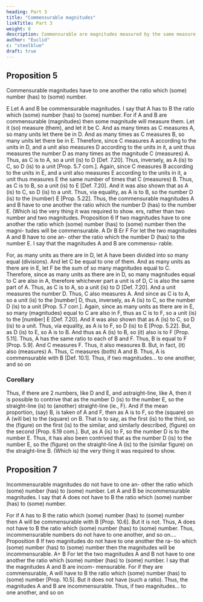 ```yaml
---
heading: Part 3
title: "Commensurable magnitudes"
linkTitle: Part 3
weight: 8
description: Commensurable are magnitudes measured by the same measure
author: "Euclid"
c: "steelblue"
draft: true
---
```



## Proposition 5

Commensurable magnitudes have to one another the ratio which (some) number (has) to (some) number.

E
Let A and B be commensurable magnitudes. I say that A has to B the ratio which (some) number (has) to (some) number.
For if A and B are commensurable (magnitudes) then some magnitude will measure them. Let it (so) measure (them), and let it be C. And as many times as C measures A, so many units let there be in D. And as many times as C measures B, so many units let there be in E.
Therefore, since C measures A according to the units in D, and a unit also measures D according to the units in it, a unit thus measures the number D as many times as the magnitude C (measures) A. Thus, as C is to A, so a unit (is) to D [Def. 7.20]. Thus, inversely, as A (is) to C, so D (is) to a unit [Prop. 5.7 com.]. Again, since C measures B according to the units in E, and a unit also measures E according to the units in it, a unit thus measures E the same number of times that C (measures) B. Thus, as C is to B, so a unit (is) to E [Def. 7.20]. And it was also shown that as A (is) to C, so D (is) to a unit. Thus, via equality, as A is to B, so the number D (is) to the (number) E [Prop. 5.22].
Thus, the commensurable magnitudes A and B have to one another the ratio which the number D (has) to the number E. (Which is) the very thing it was required to show.
ers, rather than two number and two magnitudes.
Proposition 6
If two magnitudes have to one another the ratio which (some) number (has) to (some) number then the magni- tudes will be commensurable.
A
Dr
B
Er
F
For let the two magnitudes A and B have to one an- other the ratio which the number D (has) to the number E. I say that the magnitudes A and B are commensu- rable.

For, as many units as there are in D, let A have been divided into so many equal (divisions). And let C be equal to one of them. And as many units as there are in E, let F be the sum of so many magnitudes equal to C.
Therefore, since as many units as there are in D, so many magnitudes equal to C are also in A, therefore whichever part a unit is of D, C is also the same part of A. Thus, as C is to A, so a unit (is) to D [Def. 7.20]. And a unit measures the number D. Thus, C also measures A. And since as C is to A, so a unit (is) to the [number] D, thus, inversely, as A (is) to C, so the number D (is) to a unit [Prop. 5.7 corr.]. Again, since as many units as there are in E, so many (magnitudes) equal to C are also in F, thus as C is to F, so a unit (is) to the [number] E [Def. 7.20]. And it was also shown that as A (is) to C, so D (is) to a unit. Thus, via equality, as A is to F, so D (is) to E [Prop. 5.22]. But, as D (is) to E, so A is to B. And thus as A (is) to B, so (it) also is to F [Prop. 5.11]. Thus, A has the same ratio to each of B and F. Thus, B is equal to F [Prop. 5.9]. And C measures F. Thus, it also measures B. But, in fact, (it) also (measures) A. Thus, C measures (both) A and B. Thus, A is commensurable with B [Def. 10.1].
Thus, if two magnitudes... to one another, and so on


### Corollary

Thus, if there are 2 numbers, like D and E, and astraight-line, like A, then it is possible to contrive that as the number D (is) to the number E, so the straight-line (is) to (another) straight-line (ie., F). And if the mean proportion, (say) B, is taken of A and F, then as A is to F, so the (square) on A (will be) to the (square) on B. That is to say, as the first (is) to the third, so the (figure) on the first (is) to the similar, and similarly described, (figure) on the second [Prop. 6.19 com.]. But, as A (is) to F, so the number D is to the number E. Thus, it has also been contrived that as the number D (is) to the number E, so the (figure) on the straight-line A (is) to the (similar figure) on the straight-line B. (Which is) the very thing it was required to show.


## Proposition 7

Incommensurable magnitudes do not have to one an- other the ratio which (some) number (has) to (some) number.
Let A and B be incommensurable magnitudes. I say that A does not have to B the ratio which (some) number (has) to (some) number.


For if A has to B the ratio which (some) number (has) to (some) number then A will be commensurable with B [Prop. 10.6]. But it is not. Thus, A does not have to B the ratio which (some) number (has) to (some) number. Thus, incommensurable numbers do not have to one another, and so on....
Proposition 8
If two magnitudes do not have to one another the ra- tio which (some) number (has) to (some) number then the magnitudes will be incommensurable.
A+ B
For let the two magnitudes A and B not have to one another the ratio which (some) number (has) to (some) number. I say that the magnitudes A and B are incom- mensurable.
For if they are commensurable, A will have to B the ratio which (some) number (has) to (some) number [Prop. 10.5]. But it does not have (such a ratio). Thus, the magnitudes A and B are incommensurable.
Thus, if two magnitudes... to one another, and so on

